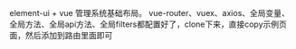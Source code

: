 element-ui + vue 管理系统基础布局。
vue-router、vuex、axios、全局变量、全局方法、全局api方法、全局filters都配置好了，clone下来，直接copy示例页面，然后添加到路由里面即可
